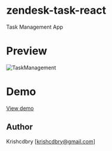 # zendesk-task-react
Task Management App

# Preview
![TaskManagement](https://raw.githubusercontent.com/krishcdbry/zendesk-task-react/master/assets/demo.png)

# Demo
<a href="https://krishcdbry.github.io/zendesk-task-react/">View demo</a>

## Author
Krishcdbry [krishcdbry@gmail.com]

